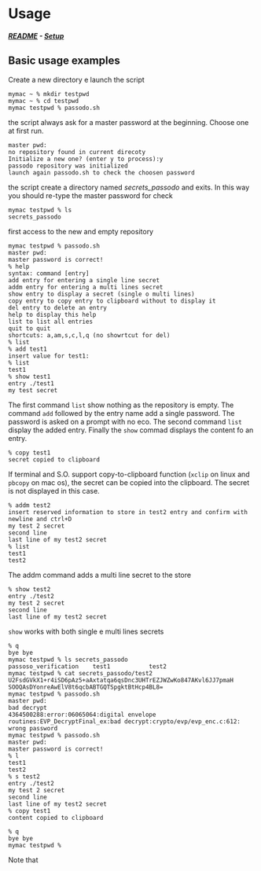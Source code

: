 # Usage
#####  [README](https://github.com/brujo71/passodo.sh/blob/main/README.md) - [Setup](https://github.com/brujo71/passodo.sh/blob/main/SETUP.md)
## Basic usage examples
Create a new directory e launch the script
```
mymac ~ % mkdir testpwd
mymac ~ % cd testpwd
mymac testpwd % passodo.sh 
```
the script always ask for a master password at the beginning. Choose one at first run.
```
master pwd: 
no repository found in current direcoty
Initialize a new one? (enter y to process):y
passodo repository was initialized
launch again passodo.sh to check the choosen password
```
the script create a directory named *secrets_passodo* and exits. In this way you should re-type the master password for check
```
mymac testpwd % ls
secrets_passodo
```
first access to the new and empty repository
```
mymac testpwd % passodo.sh
master pwd: 
master password is correct!
% help
syntax: command [entry]
add entry for entering a single line secret
addm entry for entering a multi lines secret
show entry to display a secret (single o multi lines)
copy entry to copy entry to clipboard without to display it
del entry to delete an entry
help to display this help
list to list all entries
quit to quit
shortcuts: a,am,s,c,l,q (no showrtcut for del)
% list
% add test1
insert value for test1: 
% list
test1
% show test1 
entry ./test1
my test secret
```
The first command `list` show nothing as the repository is empty.
The command `add` followed by the entry name add a single password. The password is asked on a prompt with no eco.
The second command `list` display the added entry.
Finally the `show` commad displays the content fo an entry.
```
% copy test1 
secret copied to clipboard
```
If terminal and S.O. support copy-to-clipboard function (`xclip` on linux and `pbcopy` on mac os),
the secret can be copied into the clipboard. The secret is not displayed in this case.
```
% addm test2
insert reserved information to store in test2 entry and confirm with newline and ctrl+D
my test 2 secret
second line
last line of my test2 secret
% list
test1
test2
```
The addm command adds a multi line secret to the store 
```
% show test2
entry ./test2
my test 2 secret
second line
last line of my test2 secret
```
`show` works with both single e multi lines secrets
```
% q
bye bye
mymac testpwd % ls secrets_passodo 
passoso_verification	test1			test2
mymac testpwd % cat secrets_passodo/test2 
U2FsdGVkX1+r4iSD6pAz5+aAxtatqa6qsDnc3UHTrEZJWZwKo847AKvl6JJ7pmaH
SOOQAsDYonreAwElV8t6qcbABTGQTSpgktBtHcp4BL8=
mymac testpwd % passodo.sh 
master pwd: 
bad decrypt
4364500288:error:06065064:digital envelope routines:EVP_DecryptFinal_ex:bad decrypt:crypto/evp/evp_enc.c:612:
wrong password
mymac testpwd % passodo.sh
master pwd: 
master password is correct!
% l
test1
test2
% s test2
entry ./test2
my test 2 secret
second line
last line of my test2 secret
% copy test1
content copied to clipboard

% q
bye bye
mymac testpwd %
```
Note that 
